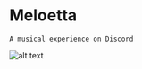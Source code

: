 # Meloetta
`A musical experience on Discord`

![alt text](https://media.discordapp.net/attachments/928022919337103393/956432846212464670/MeloettaCommands.png?width=503&height=580)
